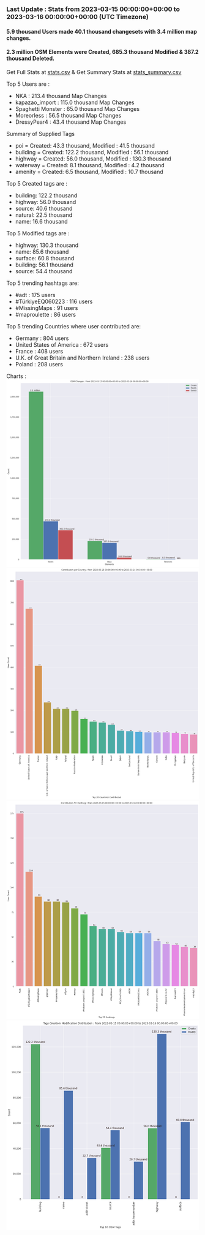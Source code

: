 ### Last Update : Stats from 2023-03-15 00:00:00+00:00 to 2023-03-16 00:00:00+00:00 (UTC Timezone)

#### 5.9 thousand Users made 40.1 thousand changesets with 3.4 million map changes.
#### 2.3 million OSM Elements were Created, 685.3 thousand Modified & 387.2 thousand Deleted.
Get Full Stats at [stats.csv](/stats/Global/Daily/stats.csv)
 & Get Summary Stats at [stats_summary.csv](/stats/Global/Daily/stats_summary.csv)

Top 5 Users are : 
- NKA : 213.4 thousand Map Changes
- kapazao_import : 115.0 thousand Map Changes
- Spaghetti Monster : 65.0 thousand Map Changes
- Moreorless : 56.5 thousand Map Changes
- DressyPear4 : 43.4 thousand Map Changes

Summary of Supplied Tags
- poi = Created: 43.3 thousand, Modified : 41.5 thousand
- building = Created: 122.2 thousand, Modified : 56.1 thousand
- highway = Created: 56.0 thousand, Modified : 130.3 thousand
- waterway = Created: 8.1 thousand, Modified : 4.2 thousand
- amenity = Created: 6.5 thousand, Modified : 10.7 thousand


Top 5 Created tags are :
- building: 122.2 thousand
- highway: 56.0 thousand
- source: 40.6 thousand
- natural: 22.5 thousand
- name: 16.6 thousand


Top 5 Modified tags are :
- highway: 130.3 thousand
- name: 85.6 thousand
- surface: 60.8 thousand
- building: 56.1 thousand
- source: 54.4 thousand


Top 5 trending hashtags are:
- #adt : 175 users
- #TürkiyeEQ060223 : 116 users
- #MissingMaps : 91 users
- #maproulette : 86 users


Top 5 trending Countries where user contributed are:
- Germany : 804 users
- United States of America : 672 users
- France : 408 users
- U.K. of Great Britain and Northern Ireland : 238 users
- Poland : 208 users


 Charts : 
![Alt text](./stats_osm_changes.png) 
![Alt text](./stats_users_per_country.png) 
![Alt text](./stats_users_per_hashtag.png) 
![Alt text](./stats_tags.png) 
